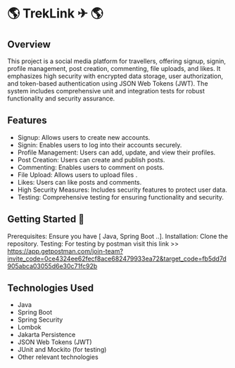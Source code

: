 # 🌎  TrekLink ✈  🌎

## Overview
This project is a social media platform for travellers, offering signup, signin, profile management, post creation, commenting, file uploads, and likes. 
It emphasizes high security with encrypted data storage, user authorization, and token-based authentication using JSON Web Tokens (JWT).
The system includes comprehensive unit and integration tests for robust functionality and security assurance. 

## Features
* Signup: Allows users to create new accounts.
* Signin: Enables users to log into their accounts securely.
* Profile Management: Users can add, update, and view their profiles.
* Post Creation: Users can create and publish posts.
* Commenting: Enables users to comment on posts.
* File Upload: Allows users to upload files .
* Likes: Users can like posts and comments.
* High Security Measures: Includes security features to protect user data.
* Testing: Comprehensive testing for ensuring functionality and security.
  
## Getting Started 🛫
Prerequisites: Ensure you have [ Java, Spring Boot ..].
Installation: Clone the repository.
Testing: For testing by postman visit this link >>  https://app.getpostman.com/join-team?invite_code=0ce4324ee62fecf8ace682479933ea72&target_code=fb5dd7d905abca03055d6e30c71fc92b


## Technologies Used
* Java
* Spring Boot
* Spring Security
* Lombok
* Jakarta Persistence
* JSON Web Tokens (JWT)
* JUnit and Mockito (for testing)
* Other relevant technologies


